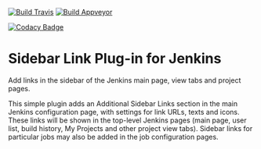 [![Build Travis](https://img.shields.io/travis/jenkinsci/sidebar-link-plugin/master.svg)](https://travis-ci.org/jenkinsci/sidebar-link-plugin)
[![Build Appveyor](https://ci.appveyor.com/api/projects/status/td957y8vrmb76ggt?svg=true)](https://ci.appveyor.com/project/damianszczepanik/sidebar-link-plugin)

[![Codacy Badge](https://api.codacy.com/project/badge/Grade/c45db3b6680e4fc4ae114253be3dc2b3)](https://www.codacy.com/app/damianszczepanik/sidebar-link-plugin?utm_source=github.com&amp;utm_medium=referral&amp;utm_content=jenkinsci/sidebar-link-plugin&amp;utm_campaign=Badge_Grade)

# Sidebar Link Plug-in for Jenkins

Add links in the sidebar of the Jenkins main page, view tabs and project pages.

This simple plugin adds an Additional Sidebar Links section in the main Jenkins configuration page, with settings for link URLs, texts and icons. These links will be shown in the top-level Jenkins pages (main page, user list, build history, My Projects and other project view tabs). Sidebar links for particular jobs may also be added in the job configuration pages.
